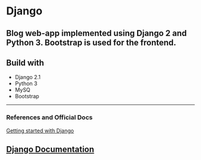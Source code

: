 # Django

Blog web-app implemented using Django 2 and Python 3. Bootstrap is used for the frontend.
----

## Build with

   * Django 2.1
   * Python 3
   * MySQ
   * Bootstrap
----

### References and Official Docs


[Getting started with Django](https://www.djangoproject.com/start/)

[Django Documentation](https://docs.djangoproject.com/en/2.1/)
----


